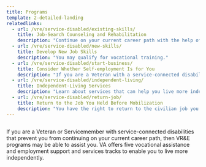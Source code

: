 ```yaml
---
title: Programs
template: 2-detailed-landing
relatedlinks:
  - url: /vre/service-disabled/existing-skills/
    title: Job-Search Counseling and Rehabilitation 
    description: "Continue on your current career path with the help of our counselors."
  - url: /vre/service-disabled/new-skills/
    title: Develop New Job Skills
    description: "You may qualify for vocational training."
  - url: /vre/service-disabled/start-business/
    title: Consider Whether Self-employment Is for You
    description: "If you are a Veteran with a service-connected disability, VA can help you start your own business. "
  - url: /vre/service-disabled/independent-living/
    title: Independent-Living Services
    description: "Learn about services that can help you live more independently with your service-connected disability."
  - url: /vre/service-disabled/return-job/
    title: Return to the Job You Held Before Mobilization
    description: "You have the right to return to the civilian job you held before activating."
---
```


<div class="main" role="main" markdown="0">

<div class="section one" markdown="0">

<div class="primary" markdown="0">
<div class="row" markdown="0">
<div class="small-12 columns usa-content" markdown="1">
<div markdown="1">

If you are a Veteran or Servicemember with service-connected disabilities that prevent you from continuing on your current career path, then VR&amp;E programs may be able to assist you. VA offers five vocational assistance and employment support and services tracks to enable you to live more independently. 

</div>
</div>
</div>
</div>

</div>

</div>
